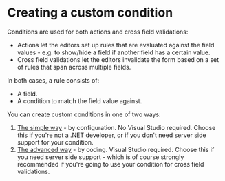 # Creating a custom condition
Conditions are used for both actions and cross field validations:
* Actions let the editors set up rules that are evaluated against the field values - e.g. to show/hide a field if another field has a certain value. 
* Cross field validations let the editors invalidate the form based on a set of rules that span across multiple fields. 

In both cases, a rule consists of:
* A field.
* A condition to match the field value against.

You can create custom conditions in one of two ways:

1. [The simple way](extend_condition_simple.md) - by configuration. No Visual Studio required. Choose this if you're not a .NET developer, or if you don't need server side support for your condition.
2. [The advanced way](extend_condition_advanced.md) - by coding. Visual Studio required. Choose this if you need server side support - which is of course strongly recommended if you're going to use your condition for cross field validations.
